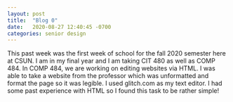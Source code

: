 ```yaml
---
layout: post
title:  "Blog 0"
date:   2020-08-27 12:40:45 -0700
categories: senior design
--- 
```

This past week was the first week of school for the fall 2020 semester here at CSUN. I am in my final year and I am taking CIT 480 as well as COMP 484. In COMP 484, we are working on editing websites via HTML. I was able to take a website from the professor which was unformatted and format the page so it was legible. I used glitch.com as my text editor. I had some past experience with HTML so I found this task to be rather simple! 

